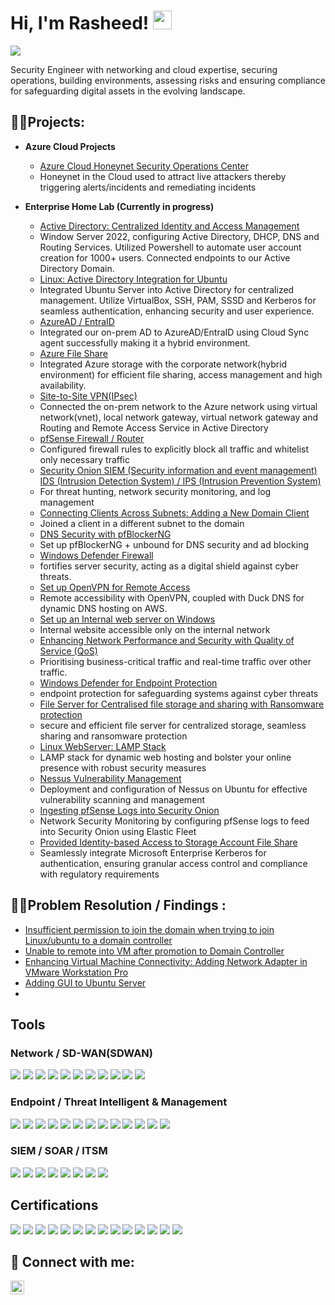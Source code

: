 <h1>Hi, I'm Rasheed!     <img src="https://media.giphy.com/media/3o7buirYcmV5nSwIRW/giphy.gif" width="30"> <br/> </h1>

<a href="https://www.linkedin.com/in/rasheedj/"><img src="https://img.shields.io/badge/-LinkedIn-0072b1?&style=for-the-badge&logo=linkedin&logoColor=white" /></a>

Security Engineer with networking and cloud expertise, securing operations, building environments, assessing risks and ensuring compliance for safeguarding digital assets in the evolving landscape.



<h2>👨‍💻Projects:</h2>

- <b>Azure Cloud Projects </b>
  - [Azure Cloud Honeynet Security Operations Center](https://github.com/rasheedjimoh/AzureCloud-SOC/)
  - Honeynet in the Cloud used to attract live attackers thereby triggering alerts/incidents and remediating incidents
  

- <b>Enterprise Home Lab (Currently in progress) </b>
  - [Active Directory: Centralized Identity and Access Management](https://github.com/rasheedjimoh/ActiveDirectory/)
  - Window Server 2022, configuring Active Directory, DHCP, DNS and Routing Services. Utilized Powershell to automate user account creation for 1000+ users. Connected endpoints to our Active Directory Domain.
  - [Linux: Active Directory Integration for Ubuntu](https://github.com/rasheedjimoh/UbuntuAD/)
  - Integrated Ubuntu Server into Active Directory for centralized management. Utilize VirtualBox, SSH, PAM, SSSD and Kerberos for seamless authentication, enhancing security and user experience.
  - [AzureAD / EntraID](https://github.com/rasheedjimoh/AAD-EntraID/)
  - Integrated our on-prem AD to AzureAD/EntraID using Cloud Sync agent successfully making it a hybrid environment.
  - [Azure File Share](https://github.com/rasheedjimoh/AzureFileShare/)
  - Integrated Azure storage with the corporate network(hybrid environment) for efficient file sharing, access management and high availability.
  - [Site-to-Site VPN(IPsec)](https://github.com/rasheedjimoh/AzureFileShare/)
  - Connected the on-prem network to the Azure network using virtual network(vnet), local network gateway, virtual network gateway and Routing and Remote Access Service in Active Directory
  - [pfSense Firewall / Router](https://github.com/rasheedjimoh/pfsense/)
  - Configured firewall rules to explicitly block all traffic and whitelist only necessary traffic
  - [Security Onion SIEM (Security information and event management) IDS (Intrusion Detection System) / IPS (Intrusion Prevention System)](https://github.com/rasheedjimoh/securityonion/)
  - For threat hunting, network security monitoring, and log management
  - [Connecting Clients Across Subnets: Adding a New Domain Client](https://github.com/rasheedjimoh/domainjoinseperatesubnet/)
  - Joined a client in a different subnet to the domain
  - [DNS Security with pfBlockerNG](https://github.com/rasheedjimoh/pfblockerng/)
  - Set up pfBlockerNG + unbound for DNS security and ad blocking
  - [Windows Defender Firewall](https://github.com/rasheedjimoh/wf/)
  - fortifies server security, acting as a digital shield against cyber threats.
  - [Set up OpenVPN for Remote Access](https://github.com/rasheedjimoh/openvpn/)
  - Remote accessibility with OpenVPN, coupled with Duck DNS for dynamic DNS hosting on AWS.
  - [Set up an Internal web server on Windows](https://github.com/rasheedjimoh/iiswebserver/)
  - Internal website accessible only on the internal network
  - [Enhancing Network Performance and Security with Quality of Service (QoS)](https://github.com/rasheedjimoh/qos/)
  - Prioritising business-critical traffic and real-time traffic over other traffic.
  - [Windows Defender for Endpoint Protection](https://github.com/rasheedjimoh/wd/)
  - endpoint protection for safeguarding systems against cyber threats
  - [File Server for Centralised file storage and sharing with Ransomware protection](https://github.com/rasheedjimoh/fileserver/)
  - secure and efficient file server for centralized storage, seamless sharing and ransomware protection
  - [Linux WebServer: LAMP Stack](https://github.com/rasheedjimoh/lamp/)
  - LAMP stack for dynamic web hosting and bolster your online presence with robust security measures
  - [Nessus Vulnerability Management](https://github.com/rasheedjimoh/nessus/)
  - Deployment and configuration of Nessus on Ubuntu for effective vulnerability scanning and management
  - [Ingesting pfSense Logs into Security Onion](https://github.com/rasheedjimoh/pfslog2soc/)
  - Network Security Monitoring by configuring pfSense logs to feed into Security Onion using Elastic Fleet
  - [Provided Identity-based Access to Storage Account File Share](https://github.com/rasheedjimoh/iba-storageacct/)
  - Seamlessly integrate Microsoft Enterprise Kerberos for authentication, ensuring granular access control and compliance with regulatory requirements


 <h2>👨‍💻Problem Resolution / Findings :</h2>
 
 - [Insufficient permission to join the domain when trying to join Linux/ubuntu to a domain controller](https://github.com/rasheedjimoh/rdnserror/)
 - [Unable to remote into VM after promotion to Domain Controller](https://github.com/rasheedjimoh/dcunabletordp/)
 - [Enhancing Virtual Machine Connectivity: Adding Network Adapter in VMware Workstation Pro](https://github.com/rasheedjimoh/addvmnetsvmwareworkstationpro/)
 - [Adding GUI to Ubuntu Server](https://github.com/rasheedjimoh/ubuntugui/)
 - 


## Tools

### Network / SD-WAN(SDWAN)
<div>
    <img src="https://img.shields.io/badge/-Wireshark-1679A7?&style=for-the-badge&logo=Wireshark&logoColor=white" />
    <img src="https://img.shields.io/badge/Unifi_Controller-055ADA?style=for-the-badge&logo=Ubiquiti&logoColor=white" />
    <img src="https://img.shields.io/badge/Packet_tracer-1D6A9A?style=for-the-badge&logo=Cisco&logoColor=white" />
    <img src="https://img.shields.io/badge/VeloCloud-00509E?style=for-the-badge&logo=VeloCloud&logoColor=white" />
    <img src="https://img.shields.io/badge/Prisma-0085CA?style=for-the-badge&logo=Prisma&logoColor=white" />
    <img src="https://img.shields.io/badge/pfSense-333333?style=for-the-badge&logo=pfSense&logoColor=white" />
    <img src="https://img.shields.io/badge/Pi--hole-05122A?style=for-the-badge&logo=Pi-hole&logoColor=white" />
    <img src="https://img.shields.io/badge/MPLS-FF7F00?style=for-the-badge" />
    <img src="https://img.shields.io/badge/Routing_protocols-0078D4?style=for-the-badge&logo=Windows&logoColor=white" />
    <img src="https://img.shields.io/badge/NIST-ff0000?style=for-the-badge" />
    <img src="https://img.shields.io/badge/ISO27001-003366?style=for-the-badge" />
</div>

### Endpoint / Threat Intelligent & Management
<div>
    <img src="https://img.shields.io/badge/-Microsoft_Defender_for_Cloud-00A4EF?&style=for-the-badge&logo=Microsoft&logoColor=white" />
    <img src="https://img.shields.io/badge/Cisco_Meraki-0098E1?style=for-the-badge&logo=Cisco&logoColor=white" />
    <img src="https://img.shields.io/badge/oVrc_Wattbox-0077FF?style=for-the-badge" />
    <img src="https://img.shields.io/badge/Nessus-339900?style=for-the-badge&logo=Nessus&logoColor=white" />
    <img src="https://img.shields.io/badge/VMware-607078?style=for-the-badge&logo=VMware&logoColor=white" />
    <img src="https://img.shields.io/badge/vSphere_ESXi-607078?style=for-the-badge&logo=VMware&logoColor=white" />
    <img src="https://img.shields.io/badge/WDS-5E9ACF?style=for-the-badge&logo=Windows&logoColor=white" />
    <img src="https://img.shields.io/badge/PDQ-516E94?style=for-the-badge&logo=PDQ&logoColor=white" />
    <img src="https://img.shields.io/badge/Intune-0078D4?style=for-the-badge&logo=Windows&logoColor=white" />
    <img src="https://img.shields.io/badge/Shodan-FF0000?style=for-the-badge" />
    <img src="https://img.shields.io/badge/Burp_Suite-FF6600?style=for-the-badge&logo=Burp%20Suite&logoColor=white" />
    <img src="https://img.shields.io/badge/OSINT-000000?style=for-the-badge" />
    <img src="https://img.shields.io/badge/Google-4285F4?style=for-the-badge&logo=Google&logoColor=white" />
</div>

### SIEM / SOAR / ITSM
<div>
    <img src="https://img.shields.io/badge/-Microsoft_Sentinel-0078D4?&style=for-the-badge&logo=Microsoft&logoColor=white" />
    <img src="https://img.shields.io/badge/-Splunk-000000?&style=for-the-badge&logo=Splunk&logoColor=white" />
    <img src="https://img.shields.io/badge/-Elastic-005571?&style=for-the-badge&logo=Elastic&logoColor=white" />
    <img src="https://img.shields.io/badge/Logic_Monitor-000000?style=for-the-badge&logo=LogicMonitor&logoColor=white" />
    <img src="https://img.shields.io/badge/ServiceNow-000000?style=for-the-badge&logo=ServiceNow&logoColor=white" />
    <img src="https://img.shields.io/badge/TrackIt-003300?style=for-the-badge" />
    <img src="https://img.shields.io/badge/Osticket-000000?style=for-the-badge" />
    <img src="https://img.shields.io/badge/Security_Orion_Suite-000000?style=for-the-badge" />
    
</div>

## Certifications
<div>
<img src="https://img.shields.io/badge/-Security%2B-FF0000?&style=for-the-badge&logo=CompTIA&logoColor=white" />
<img src="https://img.shields.io/badge/-Network%2B-007ACC?&style=for-the-badge&logo=CompTIA&logoColor=white" />
<img src="https://img.shields.io/badge/-A%2B-4D4D4D?&style=for-the-badge&logo=CompTIA&logoColor=white" />
<img src="https://img.shields.io/badge/Cisco_CCNA-1BA0D7?style=for-the-badge&logo=Cisco&logoColor=white" />
<img src="https://img.shields.io/badge/CompTIA_CySA%2B-2D308B?style=for-the-badge&logo=CompTIA&logoColor=white" />
<img src="https://img.shields.io/badge/Fortinet_NSE_Level_3-EE3124?style=for-the-badge&logo=Fortinet&logoColor=white" />
<img src="https://img.shields.io/badge/LPI_Linux_Essentials-F5BF18?style=for-the-badge&logo=Linux&logoColor=black" />
<img src="https://img.shields.io/badge/Microsoft_Azure_Network_Engineer_Associate(AZ--700)-0078D7?style=for-the-badge&logo=Microsoft%20Azure&logoColor=white" />
<img src="https://img.shields.io/badge/Azure_Administrator_(AZ--104)-0078D7?style=for-the-badge&logo=Microsoft%20Azure&logoColor=white" />
<img src="https://img.shields.io/badge/Azure_(AZ--900)-0078D7?style=for-the-badge&logo=Microsoft%20Azure&logoColor=white" />
<img src="https://img.shields.io/badge/Security,_Compliance,_and_Identity_(SC--900)-0078D7?style=for-the-badge&logo=Microsoft%20Azure&logoColor=white" />
<img src="https://img.shields.io/badge/Microsoft_365(MS--900)-0078D4?style=for-the-badge&logo=Microsoft%20Office&logoColor=white" />
<img src="https://img.shields.io/badge/Data_(DP--900)-0078D4?style=for-the-badge&logo=Microsoft%20Office&logoColor=white" />
<img src="https://img.shields.io/badge/Artificial_Intelligence_(AI--900)-0078D4?style=for-the-badge&logo=Microsoft%20Office&logoColor=white" />
</div>


<h2> 🤳 Connect with me:</h2>

[<img align="left" alt="rasheedj | LinkedIn" width="22px" src="https://cdn.jsdelivr.net/npm/simple-icons@v3/icons/linkedin.svg" />][linkedin]

[linkedin]: https://www.linkedin.com/in/rasheedj/



